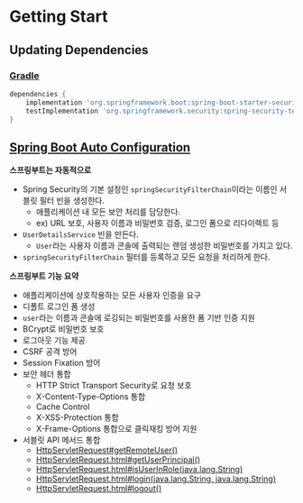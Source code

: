 # Getting Start

## Updating Dependencies

### [Gradle](https://docs.spring.io/spring-security/reference/getting-spring-security.html#getting-gradle)

```groovy
dependencies {
	implementation 'org.springframework.boot:spring-boot-starter-security'
	testImplementation 'org.springframework.security:spring-security-test'
}
```

## [Spring Boot Auto Configuration](https://docs.spring.io/spring-security/reference/servlet/getting-started.html#servlet-hello-auto-configuration)

**스프링부트는 자동적으로**

- Spring Security의 기본 설정인 `springSecurityFilterChain`이라는 이름인 서블릿 필터 빈을 생성한다.
    - 애플리케이션 내 모든 보안 처리를 담당한다.
    - ex) URL 보호, 사용자 이름과 비밀번호 검증, 로그인 폼으로 리다이렉트 등
- `UserDetailsService` 빈을 만든다.
    - `User`라는 사용자 이름과 콘솔에 출력되는 랜덤 생성한 비밀번호를 가지고 있다.
- `springSecurityFilterChain` 필터를 등록하고 모든 요청을 처리하게 한다.

**스프링부트 기능 요약**

- 애플리케이션에 상호작용하는 모든 사용자 인증을 요구
- 디폴트 로그인 폼 생성
- `user`라는 이름과 콘솔에 로깅되는 비밀번호를 사용한 폼 기반 인증 지원
- BCrypt로 비밀번호 보호
- 로그아웃 기능 제공
- CSRF 공격 방어
- Session Fixation 방어
- 보안 헤더 통합
    - HTTP Strict Transport Security로 요청 보호
    - X-Content-Type-Options 통합
    - Cache Control
    - X-XSS-Protection 통합
    - X-Frame-Options 통합으로 클릭재킹 방어 지원
- 서블릿 API 메서드 통합
    - [HttpServletRequest#getRemoteUser()](https://docs.oracle.com/javaee/6/api/javax/servlet/http/HttpServletRequest.html#getRemoteUser())
    - [HttpServletRequest.html#getUserPrincipal()](https://docs.oracle.com/javaee/6/api/javax/servlet/http/HttpServletRequest.html#getUserPrincipal())
    - [HttpServletRequest.html#isUserInRole(java.lang.String)](https://docs.oracle.com/javaee/6/api/javax/servlet/http/HttpServletRequest.html#isUserInRole(java.lang.String))
    - [HttpServletRequest.html#login(java.lang.String, java.lang.String)](https://docs.oracle.com/javaee/6/api/javax/servlet/http/HttpServletRequest.html#login(java.lang.String,%20java.lang.String))
    - [HttpServletRequest.html#logout()](https://docs.oracle.com/javaee/6/api/javax/servlet/http/HttpServletRequest.html#logout())
